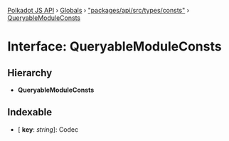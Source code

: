 [Polkadot JS API](../README.md) › [Globals](../globals.md) › ["packages/api/src/types/consts"](../modules/_packages_api_src_types_consts_.md) › [QueryableModuleConsts](_packages_api_src_types_consts_.queryablemoduleconsts.md)

# Interface: QueryableModuleConsts

## Hierarchy

* **QueryableModuleConsts**

## Indexable

* \[ **key**: *string*\]: Codec
